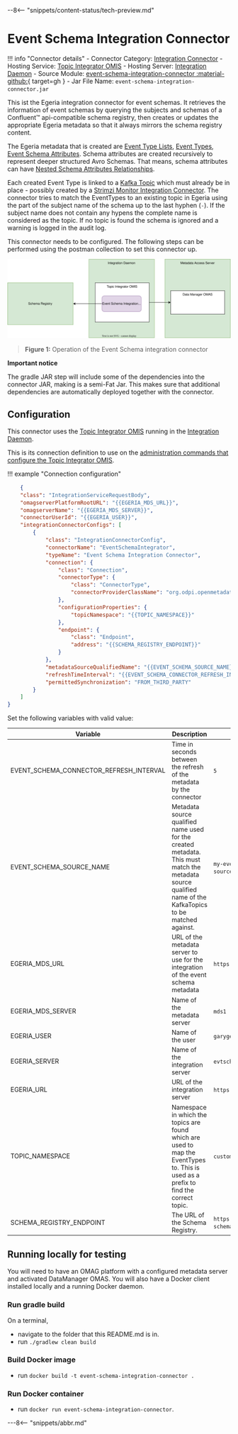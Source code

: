 <!-- SPDX-License-Identifier: CC-BY-4.0 -->
<!-- Copyright Contributors to the ODPi Egeria project. -->

--8<-- "snippets/content-status/tech-preview.md"

# Event Schema Integration Connector

!!! info "Connector details"
    - Connector Category: [Integration Connector](/concepts/integration-connector)
    - Hosting Service: [Topic Integrator OMIS](/services/omis/topic-integrator/overview)
    - Hosting Server: [Integration Daemon](/concepts/integration-daemon)
    - Source Module: [event-schema-integration-connector :material-github:](https://github.com/odpi/egeria-connector-integration-event-schema){ target=gh }
    - Jar File Name: `event-schema-integration-connector.jar`

This ist the Egeria integration connector for event schemas. It retrieves the information of event schemas by querying the subjects and schemas of a Confluent&trade; api-compatible schema registry, then creates or updates the appropriate Egeria metadata so that it always mirrors the schema registry content.

The Egeria metadata that is created are [Event Type Lists](https://egeria-project.org/types/5/0535-Event-Schemas/#eventtypelist), [Event Types](https://egeria-project.org/types/5/0535-Event-Schemas/#eventtype), [Event Schema Attributes](https://egeria-project.org/types/5/0535-Event-Schemas/#eventschemaattribute). Schema attributes are created recursively to represent deeper structured Avro Schemas. That means, schema attributes can have [Nested Schema Attributes Relationships](https://egeria-project.org/types/5/0505-Schema-Attributes/?h=nestedsche#nestedschemaattribute-relationship).

Each created Event Type is linked to a [Kafka Topic](https://egeria-project.org/types/2/0223-Events-and-Logs/?h=kafkatopic#kafkatopic) which must already be in place - possibly created by a [Strimzi Monitor Integration Connector](https://egeria-project.org/connectors/integration/strimzi-monitor-integration-connector/?h=strimzi). The connector tries to match the EventTypes to an existing topic in Egeria using the part of the subject name of the schema up to the last hyphen (`-`). If the subject name does not contain any hypens the complete name is considered as the topic. If no topic is found the schema is ignored and a warning is logged in the audit log.

This connector needs to be configured. The following steps can be performed using the postman collection to set this connector up.


![Figure 1](event-schema-integration-connector.svg)
> **Figure 1:** Operation of the Event Schema integration connector

__Important notice__

The gradle JAR step will include some of the dependencies into the connector JAR, making is a semi-Fat Jar. This makes sure that additional dependencies are automatically deployed together with the connector.


## Configuration

This connector uses the [Topic Integrator OMIS](/services/omis/topic-integrator/overview) running in the [Integration Daemon](/concepts/integration-daemon).

This is its connection definition to use on the [administration commands that configure the Topic Integrator OMIS](/guides/admin/servers/configuring-an-integration-daemon/#configure-the-integration-services).

!!! example "Connection configuration"
```json linenums="1" hl_lines="14"
    {
    "class": "IntegrationServiceRequestBody",
    "omagserverPlatformRootURL": "{{EGERIA_MDS_URL}}",
    "omagserverName": "{{EGERIA_MDS_SERVER}}",
    "connectorUserId": "{{EGERIA_USER}}",
    "integrationConnectorConfigs": [
        {
            "class": "IntegrationConnectorConfig",
            "connectorName": "EventSchemaIntegrator",
            "typeName": "Event Schema Integration Connector",
            "connection": {
                "class": "Connection",
                "connectorType": {
                    "class": "ConnectorType",
                    "connectorProviderClassName": "org.odpi.openmetadata.adapters.connectors.integration.eventschema.EventSchemaIntegrationProvider"
                },
                "configurationProperties": {
                    "topicNamespace": "{{TOPIC_NAMESPACE}}"
                },
                "endpoint": {
                    "class": "Endpoint",
                    "address": "{{SCHEMA_REGISTRY_ENDPOINT}}"
                }
            },
            "metadataSourceQualifiedName": "{{EVENT_SCHEMA_SOURCE_NAME}}",
            "refreshTimeInterval": "{{EVENT_SCHEMA_CONNECTOR_REFRESH_INTERVAL}}",
            "permittedSynchronization": "FROM_THIRD_PARTY"
        }
    ]
}
```
Set the following variables with valid value:

| Variable | Description | Sample |
|----------|-------------|--------|
| EVENT_SCHEMA_CONNECTOR_REFRESH_INTERVAL| Time in seconds between the refresh of the metadata by the connector| `5` |
| EVENT_SCHEMA_SOURCE_NAME| Metadata source qualified name used for the created metadata. This must match the metadata source qualified name of the KafkaTopics to be matched against.| `my-event-metadata-source` |
| EGERIA_MDS_URL| URL of the metadata server to use for the integration of the event schema metadata | `https://localhost:8443` |
| EGERIA_MDS_SERVER| Name of the metadata server | `mds1` |
| EGERIA_USER| Name of the user | `garygeeke` |
| EGERIA_SERVER| Name of the integration server | `evtschema1` |
| EGERIA_URL| URL of the integration server | `https://localhost:9443` |
| TOPIC_NAMESPACE| Namespace in which the topics are found which are used to map the EventTypes to. This is used as a prefix to find the correct topic. | `customer_topics` |
| SCHEMA_REGISTRY_ENDPOINT| The URL of the Schema Registry. | `https://my-schemaregistry:8081`|




## Running locally for testing

You will need to have an OMAG platform with a configured metadata server and activated DataManager OMAS. You will also have a Docker client installed locally and a running Docker daemon.

### Run gradle build
On a terminal,
* navigate to the folder that this README.md is in.
* run ```./gradlew clean build```

### Build Docker image
* run `docker build -t event-schema-integration-connector .` 

### Run Docker container
* run `docker run event-schema-integration-connector`.


---8<-- "snippets/abbr.md"
